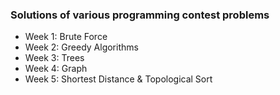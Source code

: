 ### Solutions of various programming contest problems

* Week 1: Brute Force
* Week 2: Greedy Algorithms
* Week 3: Trees
* Week 4: Graph
* Week 5: Shortest Distance & Topological Sort

